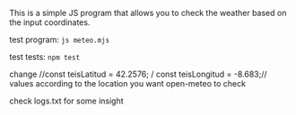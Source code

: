 This is a simple JS program that allows you to check the weather based on the input coordinates.  

test program: ```js meteo.mjs```

test tests: ```npm test```

change //const teisLatitud = 42.2576; / const teisLongitud = -8.683;// values according to the location you want open-meteo to check

check logs.txt for some insight
